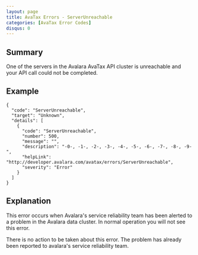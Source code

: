 ```yaml
---
layout: page
title: AvaTax Errors - ServerUnreachable
categories: [AvaTax Error Codes]
disqus: 0
---
```


## Summary

One of the servers in the Avalara AvaTax API cluster is unreachable and your API call could not be completed.

## Example

    {
      "code": "ServerUnreachable",
      "target": "Unknown",
      "details": [
        {
          "code": "ServerUnreachable",
          "number": 500,
          "message": "",
          "description": "-0-, -1-, -2-, -3-, -4-, -5-, -6-, -7-, -8-, -9-",
          "helpLink": "http://developer.avalara.com/avatax/errors/ServerUnreachable",
          "severity": "Error"
        }
      ]
    }

## Explanation

This error occurs when Avalara's service reliability team has been alerted to a problem in the Avalara data cluster.  In normal operation you will not see this error.

There is no action to be taken about this error.  The problem has already been reported to avalara's service reliability team.
